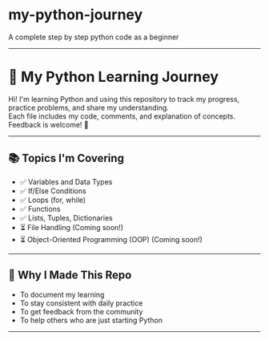 # my-python-journey
A complete step by step python code as a beginner

---

# 🚀 My Python Learning Journey

Hi! I'm learning Python and using this repository to track my progress, practice problems, and share my understanding.<br>
Each file includes my code, comments, and explanation of concepts. Feedback is welcome! 🙌

---

## 📚 Topics I'm Covering

- ✅ Variables and Data Types
- ✅ If/Else Conditions
- ✅ Loops (for, while)
- ✅ Functions
- ✅ Lists, Tuples, Dictionaries
- ⏳ File Handling (Coming soon!)
- ⏳ Object-Oriented Programming (OOP) (Coming soon!)

---

## 🧠 Why I Made This Repo

- To document my learning
- To stay consistent with daily practice
- To get feedback from the community
- To help others who are just starting Python

---


